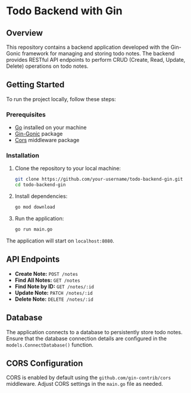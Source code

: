 # Todo Backend with Gin

## Overview
This repository contains a backend application developed with the Gin-Gonic framework for managing and storing todo notes. The backend provides RESTful API endpoints to perform CRUD (Create, Read, Update, Delete) operations on todo notes.

## Getting Started
To run the project locally, follow these steps:

### Prerequisites
- [Go](https://golang.org/dl/) installed on your machine
- [Gin-Gonic](https://github.com/gin-gonic/gin) package
- [Cors](https://github.com/gin-contrib/cors) middleware package

### Installation
1. Clone the repository to your local machine:
   ```bash
   git clone https://github.com/your-username/todo-backend-gin.git
   cd todo-backend-gin
   ```

2. Install dependencies:
   ```bash
   go mod download
   ```

3. Run the application:
   ```bash
   go run main.go
   ```

The application will start on `localhost:8080`.

## API Endpoints
- **Create Note:** `POST /notes`
- **Find All Notes:** `GET /notes`
- **Find Note by ID:** `GET /notes/:id`
- **Update Note:** `PATCH /notes/:id`
- **Delete Note:** `DELETE /notes/:id`

## Database
The application connects to a database to persistently store todo notes. Ensure that the database connection details are configured in the `models.ConnectDatabase()` function.

## CORS Configuration
CORS is enabled by default using the `github.com/gin-contrib/cors` middleware. Adjust CORS settings in the `main.go` file as needed.
